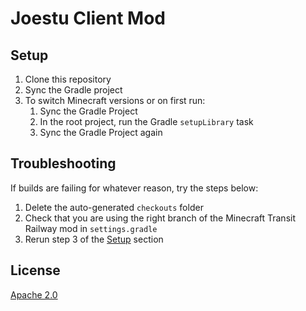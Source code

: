 # Joestu Client Mod

## Setup

1. Clone this repository
2. Sync the Gradle project
3. To switch Minecraft versions or on first run:
   1. Sync the Gradle Project
   2. In the root project, run the Gradle `setupLibrary` task
   3. Sync the Gradle Project again

## Troubleshooting

If builds are failing for whatever reason, try the steps below:

1. Delete the auto-generated `checkouts` folder
2. Check that you are using the right branch of the Minecraft Transit Railway mod in `settings.gradle`
3. Rerun step 3 of the [Setup](#setup) section

## License

[Apache 2.0](https://github.com/Kenny-Hui/Joestu-Block-Mod/blob/main/LICENSE)
